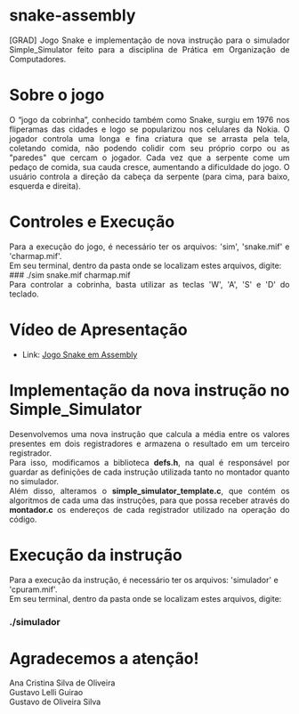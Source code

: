 # snake-assembly
<html>
  <body>
    <div align = "justify">
      [GRAD] Jogo Snake e implementação de nova instrução para o simulador Simple_Simulator feito para a disciplina de Prática em Organização de Computadores.
    </div>
  </body>
</html>

# Sobre o jogo
<html>
  <body>
    <div align = "justify">
      O  “jogo da cobrinha”, conhecido também como Snake, surgiu em 1976 nos fliperamas das cidades e logo se popularizou nos celulares da Nokia. O jogador controla uma longa e fina criatura que se arrasta pela tela, coletando comida, não podendo colidir com seu próprio corpo ou as "paredes" que cercam o jogador. Cada vez que a serpente come um pedaço de comida, sua cauda cresce, aumentando a dificuldade do jogo. O usuário controla a direção da cabeça da serpente (para cima, para baixo, esquerda e direita).
    </div>
  </body>
</html>

# Controles e Execução
<html>
  <body>
    <div align = "justify">
      Para a execução do jogo, é necessário ter os arquivos: 'sim', 'snake.mif' e 'charmap.mif'.<br>
Em seu terminal, dentro da pasta onde se localizam estes arquivos, digite:</br>
### ./sim snake.mif charmap.mif 
<br>
Para controlar a cobrinha, basta utilizar as teclas 'W', 'A', 'S' e 'D' do teclado.
    </div>
  </body>
</html>

# Vídeo de Apresentação 
- Link: <a href="url">Jogo Snake em Assembly</a>

# Implementação da nova instrução no Simple_Simulator
<html>
  <body>
    <div align = "justify">
      Desenvolvemos uma nova instrução que calcula a média entre os valores presentes em dois registradores e armazena o resultado em um terceiro registrador.<br>
      Para isso, modificamos a biblioteca <b>defs.h</b>, na qual é responsável por guardar as definições de cada instrução utilizada tanto no montador quanto no simulador.<br>
      Além disso, alteramos o <b>simple_simulator_template.c</b>, que contém os algoritmos de cada uma das instruções, para que possa receber através do <b>montador.c</b> os endereços de cada registrador utilizado na operação do código.
    </div>
  </body>
</html>
  
# Execução da instrução
Para a execução da instrução, é necessário ter os arquivos: 'simulador' e 'cpuram.mif'.<br>
Em seu terminal, dentro da pasta onde se localizam estes arquivos, digite: <br>
### ./simulador

# Agradecemos a atenção!
Ana Cristina Silva de Oliveira<br>
Gustavo Lelli Guirao<br>
Gustavo de Oliveira Silva
